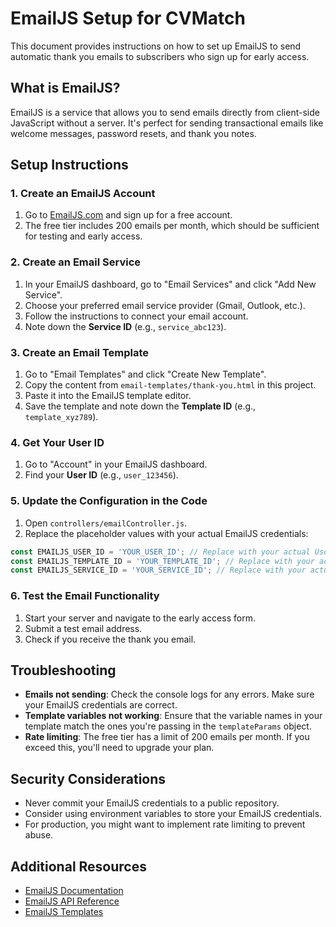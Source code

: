 # EmailJS Setup for CVMatch

This document provides instructions on how to set up EmailJS to send automatic thank you emails to subscribers who sign up for early access.

## What is EmailJS?

EmailJS is a service that allows you to send emails directly from client-side JavaScript without a server. It's perfect for sending transactional emails like welcome messages, password resets, and thank you notes.

## Setup Instructions

### 1. Create an EmailJS Account

1. Go to [EmailJS.com](https://www.emailjs.com/) and sign up for a free account.
2. The free tier includes 200 emails per month, which should be sufficient for testing and early access.

### 2. Create an Email Service

1. In your EmailJS dashboard, go to "Email Services" and click "Add New Service".
2. Choose your preferred email service provider (Gmail, Outlook, etc.).
3. Follow the instructions to connect your email account.
4. Note down the **Service ID** (e.g., `service_abc123`).

### 3. Create an Email Template

1. Go to "Email Templates" and click "Create New Template".
2. Copy the content from `email-templates/thank-you.html` in this project.
3. Paste it into the EmailJS template editor.
4. Save the template and note down the **Template ID** (e.g., `template_xyz789`).

### 4. Get Your User ID

1. Go to "Account" in your EmailJS dashboard.
2. Find your **User ID** (e.g., `user_123456`).

### 5. Update the Configuration in the Code

1. Open `controllers/emailController.js`.
2. Replace the placeholder values with your actual EmailJS credentials:

```javascript
const EMAILJS_USER_ID = 'YOUR_USER_ID'; // Replace with your actual User ID
const EMAILJS_TEMPLATE_ID = 'YOUR_TEMPLATE_ID'; // Replace with your actual Template ID
const EMAILJS_SERVICE_ID = 'YOUR_SERVICE_ID'; // Replace with your actual Service ID
```

### 6. Test the Email Functionality

1. Start your server and navigate to the early access form.
2. Submit a test email address.
3. Check if you receive the thank you email.

## Troubleshooting

- **Emails not sending**: Check the console logs for any errors. Make sure your EmailJS credentials are correct.
- **Template variables not working**: Ensure that the variable names in your template match the ones you're passing in the `templateParams` object.
- **Rate limiting**: The free tier has a limit of 200 emails per month. If you exceed this, you'll need to upgrade your plan.

## Security Considerations

- Never commit your EmailJS credentials to a public repository.
- Consider using environment variables to store your EmailJS credentials.
- For production, you might want to implement rate limiting to prevent abuse.

## Additional Resources

- [EmailJS Documentation](https://www.emailjs.com/docs/)
- [EmailJS API Reference](https://www.emailjs.com/docs/rest-api/)
- [EmailJS Templates](https://www.emailjs.com/docs/templates/) 